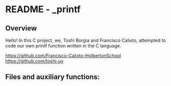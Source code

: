 # README - _printf

## Overview
Hello! In this C project, we, Toshi Borgia and Francisco Calixto, attempted to code our own printf function written in the C language.

https://github.com/Francisco-Calixto-HolbertonSchool
https://github.com/toshi-uy


## Files and auxiliary functions:

#### 
